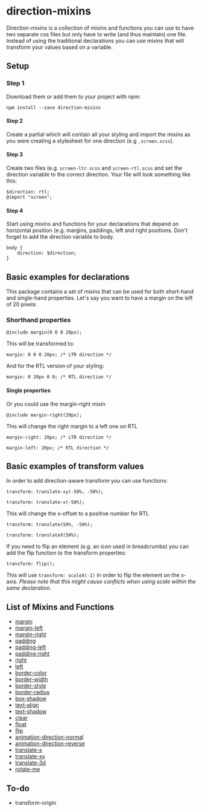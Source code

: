 # direction-mixins
Direction-mixins is a collection of mixins and functions you can use to have two separate css files but only have to write (and thus maintain) one file.
Instead of using the traditional declarations you can use mixins that will transform your values based on a variable.

## Setup

### Step 1
Download them or add them to your project with npm:

```
npm install --save direction-mixins
```

#### Step 2
Create a partial which will contain all your styling and import the mixins as you were creating a stylesheet for one direction (e.g `_screen.scss`).


#### Step 3
Create two files (e.g. `screen-ltr.scss` and `screen-rtl.scss` and set the direction variable to the correct direction. Your file will look something like this:

```
$direction: rtl;
@import "screen";
```

#### Step 4
Start using mixins and functions for your declarations that depend on horizontal position (e.g. margins, paddings, left and right positions. Don't forget to add the direction variable to body.

```
body {
	direction: $direction;
}
```



## Basic examples for declarations
This package contains a set of mixins that can be used for both short-hand and single-hand properties. Let's say you want to have a margin on the left of 20 pixels:


### Shorthand properties

```
@include margin(0 0 0 20px);
```

This will be transformed to:

```
margin: 0 0 0 20px; /* LTR direction */
```

And for the RTL version of your styling:

```
margin: 0 20px 0 0; /* RTL direction */
```

#### Single properties

Or you could use the margin-right mixin

```
@include margin-right(20px);
```

This will change the right margin to a left one on RTL

```
margin-right: 20px; /* LTR direction */
```

```
margin-left: 20px; /* RTL direction */
```

## Basic examples of transform values
In order to add direction-aware transform you can use functions:

```
transform: translate-xy(-50%, -50%);
```

```
transform: translate-x(-50%);
```

This will change the x-offset to a positive number for RTL

```
transform: translate(50%, -50%);
```

```
transform: translateX(50%);
```

If you need to flip an element (e.g. an icon used in breadcrumbs) you can add the flip function to the transform properties:

```
transform: flip();
```

This will use ```transform: scaleX(-1)``` in order to flip the element on the x-axis.
*Please note that this might cause conflicts when using scale within the same declaration.*

## List of Mixins and Functions
- [margin](./mixins/_mixin-margin.scss)
- [margin-left](./mixins/_mixin-margin-left.scss)
- [margin-right](./mixins/_mixin-margin-right.scss)
- [padding](./mixins/_mixin-padding.scss)
- [padding-left](./mixins/_mixin-padding-left.scss)
- [padding-right](./mixins/_mixin-padding-right.scss)
- [right](./mixins/_mixin-right.scss)
- [left](./mixins/_mixin-left.scss)
- [border-color](./mixins/_mixin-border-color.scss)
- [border-width](./mixins/_mixin-border-width.scss)
- [border-style](./mixins/_mixin-border-style.scss)
- [border-radius](./mixins/_mixin-border-radius.scss)
- [box-shadow](./mixins/_mixin-box-shadow.scss)
- [text-align](./mixins/_mixin-text-align.scss)
- [text-shadow](./mixins/_mixin-text-shadow.scss)
- [clear](./function/_mixin-clear.scss)
- [float](./function/_mixin-float.scss)
- [flip](./function/_function-flip.scss)
- [animation-direction-normal](./function/_function-animation-direction-normal.scss)
- [animation-direction-reverse](./function/_function-animation-direction-reverse.scss)
- [translate-x](./function/_function-translate-x.scss)
- [translate-xy](./function/_function-translate-xy.scss)
- [translate-3d](./function/_function-translate-3d.scss)
- [rotate-me](./function/_function-rotate-me.scss)

## To-do
- transform-origin




